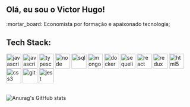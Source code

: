 <h2>Olá, eu sou o Victor Hugo! </h2>
<div>
  <p>:mortar_board: Economista por formação e apaixonado tecnologia;</p>
 </div>

<h2>Tech Stack:</h2>
<div>
  <img align="center" alt="javascript" width="40px"  src="https://cdn.jsdelivr.net/gh/devicons/devicon/icons/javascript/javascript-original.svg" />
  <img align="center" alt="javascript" width="40px"  src="https://cdn.jsdelivr.net/gh/devicons/devicon/icons/python/python-original.svg" />
  <img align="center" alt="typescript" width="40px" src="https://cdn.jsdelivr.net/gh/devicons/devicon/icons/typescript/typescript-original.svg" />  
  <img align="center" alt="node" width="40px" src="https://cdn.jsdelivr.net/gh/devicons/devicon/icons/nodejs/nodejs-original.svg" />  
  <img align="center" alt="sql" width="40px" src="https://cdn.jsdelivr.net/gh/devicons/devicon/icons/mysql/mysql-original.svg" />  
  <img align="center" alt="mongoDB" width="40px" src="https://cdn.jsdelivr.net/gh/devicons/devicon/icons/mongodb/mongodb-original.svg" />  
  <img align="center" alt="docker" width="40px" src="https://cdn.jsdelivr.net/gh/devicons/devicon/icons/docker/docker-original.svg" />  
  <img align="center" alt="sequelize" width="40px" src="https://cdn.jsdelivr.net/gh/devicons/devicon/icons/sequelize/sequelize-original.svg" />  
  <img align="center" alt="react" width="40px" src="https://cdn.jsdelivr.net/gh/devicons/devicon/icons/react/react-original.svg" />      
  <img align="center" alt="redux" width="40px" src="https://cdn.jsdelivr.net/gh/devicons/devicon/icons/redux/redux-original.svg" />
  <img align="center" alt="html5" width="40px" src="https://cdn.jsdelivr.net/gh/devicons/devicon/icons/html5/html5-original.svg" />
  <img align="center" alt="css3" width="40px" src="https://cdn.jsdelivr.net/gh/devicons/devicon/icons/css3/css3-original.svg" />
  <img align="center" alt="git" width="40px" src="https://cdn.jsdelivr.net/gh/devicons/devicon/icons/git/git-original.svg" />    
  <img align="center" alt="jest" width="40px" src="https://cdn.jsdelivr.net/gh/devicons/devicon/icons/jest/jest-plain.svg" />      
</div>
<br>
 
![Anurag's GitHub stats](https://github-readme-stats.vercel.app/api?username=victorhdoliveira&show_icons=true&theme=transparent&title_color=fff)
 
